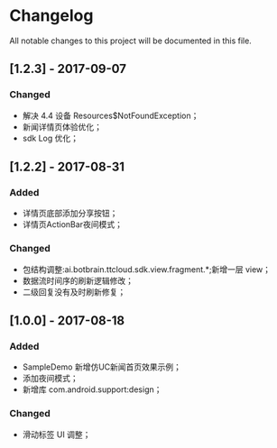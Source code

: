# Changelog
All notable changes to this project will be documented in this file.
## [1.2.3] - 2017-09-07
### Changed
- 解决 4.4 设备 Resources$NotFoundException；
- 新闻详情页体验优化；
- sdk Log 优化；

## [1.2.2] - 2017-08-31
### Added
- 详情页底部添加分享按钮；
- 详情页ActionBar夜间模式；
### Changed
- 包结构调整:ai.botbrain.ttcloud.sdk.view.fragment.*;新增一层 view；
- 数据流时间序的刷新逻辑修改；
- 二级回复没有及时刷新修复；

## [1.0.0] - 2017-08-18
### Added
- SampleDemo 新增仿UC新闻首页效果示例；
- 添加夜间模式；
- 新增库 com.android.support:design；
### Changed
- 滑动标签 UI 调整；

